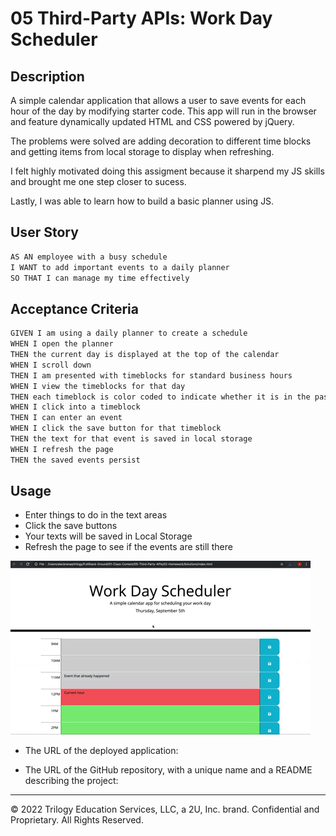 # 05 Third-Party APIs: Work Day Scheduler

## Description

A simple calendar application that allows a user to save events for each hour of the day by modifying starter code. This app will run in the browser and feature dynamically updated HTML and CSS powered by jQuery.

The problems were solved are adding decoration to different time blocks and getting items from local storage to display when refreshing.

I felt highly motivated doing this assigment because it sharpend my JS skills and brought me one step closer to sucess.

Lastly, I was able to learn how to build a basic planner using JS.

## User Story

```md
AS AN employee with a busy schedule
I WANT to add important events to a daily planner
SO THAT I can manage my time effectively
```

## Acceptance Criteria

```md
GIVEN I am using a daily planner to create a schedule
WHEN I open the planner
THEN the current day is displayed at the top of the calendar
WHEN I scroll down
THEN I am presented with timeblocks for standard business hours
WHEN I view the timeblocks for that day
THEN each timeblock is color coded to indicate whether it is in the past, present, or future
WHEN I click into a timeblock
THEN I can enter an event
WHEN I click the save button for that timeblock
THEN the text for that event is saved in local storage
WHEN I refresh the page
THEN the saved events persist
```

## Usage

- Enter things to do in the text areas 
- Click the save buttons
- Your texts will be saved in Local Storage
- Refresh the page to see if the events are still there


<!-- @TODO: create ticket to review/update image) -->
![A user clicks on slots on the color-coded calendar and edits the events.](./Assets/05-third-party-apis-homework-demo.gif)



* The URL of the deployed application: 

* The URL of the GitHub repository, with a unique name and a README describing the project:

- - -
© 2022 Trilogy Education Services, LLC, a 2U, Inc. brand. Confidential and Proprietary. All Rights Reserved.
